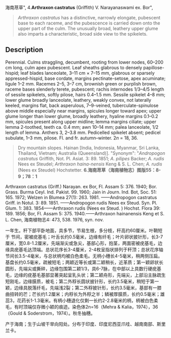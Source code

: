 海南荩草",
4.**Arthraxon castratus** (Griffith) V. Narayanaswami ex. Bor",

> *Arthraxon castratus* has a distinctive, narrowly elongate, pubescent base to each raceme, and the pubescence is carried down onto the upper part of the culm. The unusually broad, leathery upper glume also imparts a characteristic, broad side view to the spikelets.

## Description
Perennial. Culms straggling, decumbent, rooting from lower nodes, 60–200 cm long, culm apex pubescent. Leaf sheaths glabrous to densely papillose-hispid; leaf blades lanceolate, 3–11 cm × 7–15 mm, glabrous or sparsely appressed-hispid, base cordate, margins pectinate-setose, apex acuminate; ligule 1–2 mm. Racemes 2–5, 3–7 cm, brownish green or purplish brown, raceme bases slenderly terete, pubescent; rachis internodes 1/3–4/5 length of sessile spikelets, softly pilose, hairs 0.4–1.5 mm. Sessile spikelet 4–8 mm; lower glume broadly lanceolate, leathery, weakly convex, not laterally keeled, margins flat, back asperulous, 7–9-veined, tuberculate-spinulose above middle especially near margins, spicules longer toward apex; upper glume longer than lower glume, broadly leathery, hyaline margins 0.1–0.2 mm, spicules present along upper midline; lemma margins ciliate; upper lemma 2-toothed, teeth ca. 0.4 mm; awn 10–14 mm; palea lanceolate, 1/2 length of lemma. Anthers 3, 2–3.8 mm. Pedicelled spikelet absent; pedicel subulate, 1–3 mm, pilose. Fl. and fr. autumn–winter. 2*n* = 18, 36.

> Dry mountain slopes. Hainan [India, Indonesia, Myanmar, Sri Lanka, Thailand, Vietnam; Australia (Queensland)].
  "Synonym": "*Andropogon castratus* Griffith, Not. Pl. Asiat. 3: 89. 1851; *A. pilipes* Backer; *A. rudis* Nees ex Steudel; *Arthraxon haina-nensis* Keng &amp; S. L. Chen; *A. rudis* (Nees ex Steudel) Hochstetter.
**6.海南荩草（海南植物志）图版55：8-9；78：1**

Arthraxon castratus (Griff.) Narayan. ex Bor, Fl. Assam 5: 376. 1940; Bor. Grass. Burma Ceyl. Ind. Pakist. 99. 1960; Jain in Journ. Ind. Bot, Soc. 51: 165. 1972; Welzen in Blumea 27(1): 263. 1981. ——Andropogon castratus Griff. in Notul. 3: 89. 1851. ——Andropogon rudis Nees ex Steud. Syn. Pl. Glum. 1: 383. 1854——Arthraxon rudis (Nees ex Steud. ) Hochst. Flora 39: 189. 1856; Bor, Fl. Assam 5: 375. 1940.——Arthraxon hainanensis Keng et S. L. Chen, 海南植物志4: 473, 538. 1976, syn. nov.

一年生。秆下部平卧地面，具多节，节易生根，多分枝，秆高约60厘米。叶鞘短于 节间，密被疣基毛；叶舌长约0.5毫米，边缘有纤毛；叶片卵状披针形，长3-7厘米，宽0.8-1.2厘米，先端渐尖或急尖，基部心形，抱茎，两面密被疣基毛，边缘具疣基毛达顶端。总状花序长3-4厘米，2-4枚呈指状排列于秆顶；总状花序轴节间长3.5-4毫米，与总状柄均被白色柔毛。无柄小穗长4-5毫米，稍两侧压扁。基盘长约0.5毫米，疏被短毛；两颖近等长或第二颖稍长，近革质；第一颖卵状长圆形，先端尖或撕碎，边缘包围第二颖1/3，具6-7脉，在中部以上具数行硬疣基毛，边缘的疣基毛基部显著突起呈乳头状；第二颖舟形，先端尖，上部沿主脉疏生短刚毛，边缘膜质，被毛；第二外稃长圆状披针形，长约3.5毫米，稍短于第一颖，边缘具脱落纤毛，先端浅2裂；第二外稃披针形，长约3.5毫米，基部有一膝曲扭转的芒；芒长约1.2厘米；内稃长为外稃之半；鳞被厚膜质，长约0.5毫米；雄蕊3，花药长1-1.3毫米。有柄小穗退化仅剩一长约2-2.8毫米的柄，柄被白色柔毛，有时顶端仅存微小颖的痕迹。染色体2n=16（Mehra & Kalia，1974），36 （Gould & Soderstrom，1974）。秋冬抽穗。

产于海南；生于山坡干旱向阳处。分布于印度、印度尼西亚爪哇、越南南部、斯里兰卡。
